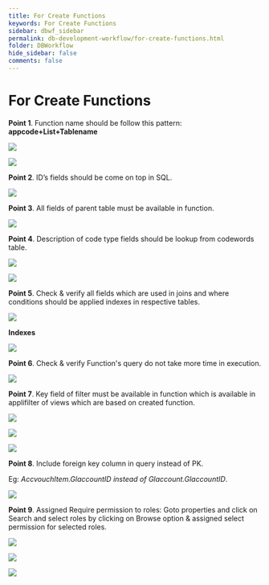 ```yaml
---
title: For Create Functions
keywords: For Create Functions
sidebar: dbwf_sidebar
permalink: db-development-workflow/for-create-functions.html
folder: DBWorkflow
hide_sidebar: false
comments: false
---
```


# For Create Functions	

**Point 1**. Function name should be follow this pattern: **appcode+List+Tablename**

![](/images/table-valued-functions.png)

![](/images/viewfunction.png)  

**Point 2**. ID’s fields should be come on top in SQL.

![](/images/IDsintop.png) 
 
**Point 3**. All fields of parent table must be available in function.

![](/images/parenttable.png)  

**Point 4**. Description of code type fields should be lookup from codewords table.

![](/images/codeword.png)

![](/images/codewordtable.png)  


**Point 5**.	Check & verify all fields which are used in joins and where conditions should be applied indexes in respective tables.

![](/images/joins.png)
 
**Indexes**

![](/images/indexintable.png) 
 
**Point 6**. Check & verify Function's query do not take more time in execution. 

![](/images/functionexecute.png) 

**Point 7**. Key field of filter must be available in function which is available in applifilter of views which are based on created function.

![](/images/view.png) 

![](/images/filterkey.png) 

![](/images/executekey.png) 
  

**Point 8**. Include foreign key column in query instead of PK.
   
Eg: *AccvouchItem.GlaccountID instead of Glaccount.GlaccountID*.

![](/images/foreignkey.png) 
 

**Point 9**. Assigned Require permission to roles: Goto properties and click on Search and select roles by clicking on Browse option & assigned select permission for selected roles.

![](/images/modifyfunction.png) 

![](/images/functionproperties.png) 

![](/images/functionpermission.png) 
  